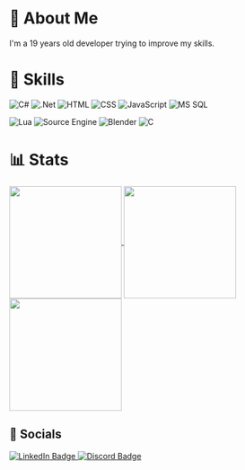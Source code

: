 # :floppy_disk: About Me
I'm a 19 years old developer trying to improve my skills.

# :bookmark_tabs: Skills
![C#](https://img.shields.io/badge/C%23-5b0080?style=for-the-badge&logo=csharp)
![.Net](https://img.shields.io/badge/.NET-330659?style=for-the-badge&logo=.Net)
![HTML](https://img.shields.io/badge/HTML-de4628?style=for-the-badge&logo=html5&logoColor=white)
![CSS](https://img.shields.io/badge/CSS-144875?style=for-the-badge&logo=css3&logoColor=white)
![JavaScript](https://img.shields.io/badge/JavaScript-faf378?style=for-the-badge&logo=JavaScript&logoColor=black)
![MS SQL](https://img.shields.io/badge/MS_SQL-25385c?style=for-the-badge&logo=Microsoft%20SQL%20Server&logoColor=white)

![Lua](https://img.shields.io/badge/Lua-070357?style=for-the-badge&logo=lua)
![Source Engine](https://img.shields.io/badge/Source-1c1c1c?style=for-the-badge&logo=Source%20Engine)
![Blender](https://img.shields.io/badge/Blender-%23e37b19?style=for-the-badge&logo=Blender&logoColor=white)
![C](https://img.shields.io/badge/C-29609e?style=for-the-badge&logo=c&logoColor=white)

# :bar_chart: Stats
<a href="https://github.com/anuraghazra/github-readme-stats">
  <img height=200 align="center" src="https://github-readme-stats-rho-peach-32.vercel.app/api?username=TomsBack&theme=tokyonight&hide_border=true" />
</a>
<a href="https://github.com/anuraghazra/convoychat">
  <img height=200 align="center" src="https://github-readme-stats-rho-peach-32.vercel.app/api/top-langs/?username=TomsBack&layout=compact&theme=tokyonight&hide_border=true" />
</a>
<a href="https://github.com/anuraghazra/convoychat">
  <img height=200 align="center" src="https://github-readme-streak-stats.herokuapp.com?user=TomsBack&theme=tokyonight&hide_border=true" />
</a>

## :e-mail: Socials
<a href="https://www.linkedin.com/in/tomas-oplistil-38a893269/">
  <img alt="LinkedIn Badge" src="https://img.shields.io/badge/LinkedIn-1c1c1c?style=for-the-badge&logo=LinkedIn&logoColor=white">
</a>
<a href="https://discordid.netlify.app/?id=271324181159739404">
  <img alt="Discord Badge" src="https://img.shields.io/badge/Discord-2f2a4d?style=for-the-badge&logo=Discord&logoColor=white">
</a>
